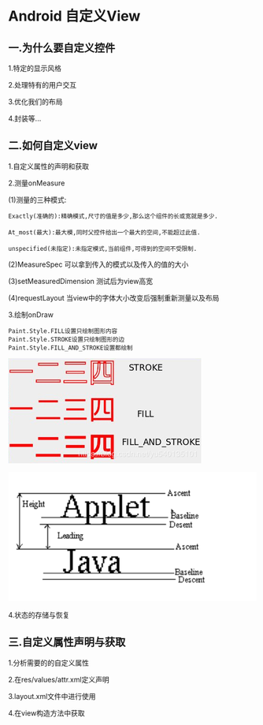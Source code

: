 # Android 自定义View
## 一.为什么要自定义控件
1.特定的显示风格

2.处理特有的用户交互

3.优化我们的布局

4.封装等...


## 二.如何自定义view
1.自定义属性的声明和获取

2.测量onMeasure

(1)测量的三种模式:

    Exactly(准确的):精确模式,尺寸的值是多少,那么这个组件的长或宽就是多少.

    At_most(最大):最大模,同时父控件给出一个最大的空间,不能超过此值.

    unspecified(未指定):未指定模式,当前组件,可得到的空间不受限制.

(2)MeasureSpec 可以拿到传入的模式以及传入的值的大小

(3)setMeasuredDimension 测试后为view高宽

(4)requestLayout 当view中的字体大小改变后强制重新测量以及布局


3.绘制onDraw
    
    Paint.Style.FILL设置只绘制图形内容 
    Paint.Style.STROKE设置只绘制图形的边 
    Paint.Style.FILL_AND_STROKE设置都绘制
![画笔的三种样式](/readme_img/a1.png)

![文本绘制基线](/readme_img/a2.png)

4.状态的存储与恢复

## 三.自定义属性声明与获取

1.分析需要的的自定义属性

2.在res/values/attr.xml定义声明

3.layout.xml文件中进行使用

4.在view构造方法中获取






